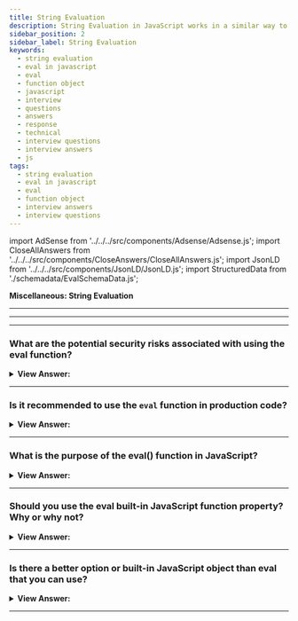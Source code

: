 ```yaml
---
title: String Evaluation
description: String Evaluation in JavaScript works in a similar way to how it works in Python. You should never use eval in your applications.
sidebar_position: 2
sidebar_label: String Evaluation
keywords:
  - string evaluation
  - eval in javascript
  - eval
  - function object
  - javascript
  - interview
  - questions
  - answers
  - response
  - technical
  - interview questions
  - interview answers
  - js
tags:
  - string evaluation
  - eval in javascript
  - eval
  - function object
  - interview answers
  - interview questions
---
```


import AdSense from '../../../src/components/Adsense/Adsense.js';
import CloseAllAnswers from '../../../src/components/CloseAnswers/CloseAllAnswers.js';
import JsonLD from '../../../src/components/JsonLD/JsonLD.js';
import StructuredData from './schemadata/EvalSchemaData.js';

<JsonLD data={StructuredData} />

<head>
  <title>String Evaluation | JavaScript Frontend Phone Interview</title>
</head>

**Miscellaneous: String Evaluation**

---

<AdSense />

---

<CloseAllAnswers />

---

### What are the potential security risks associated with using the eval function?

<details>
  <summary><strong>View Answer:</strong></summary>
  <div>
  <div><strong>Interview Response:</strong> The main risk is the potential for code injection, where malicious code can be executed. It's important to validate and sanitize any input used with `eval`.
  </div><br />
  <div><strong className="codeExample">Technical Details:</strong><br /><br />

  <div></div>

The `eval()` function in JavaScript is a powerful feature that evaluates a string of JavaScript code and executes it. Because it has the ability to execute arbitrary code, it presents several security risks:

**1. Code Injection**: If `eval()` is used on strings that can be manipulated by users (for example, form inputs or URL parameters), it opens up the potential for malicious code injection. An attacker could input a string that contains harmful JavaScript code, which would then be executed.

**2. Scope Access**: Code executed by `eval()` runs in the same scope as the call to `eval()`, meaning it has access to local variables, functions, and potentially sensitive data within that scope.

**3. Performance**: While not a security risk per se, it's worth noting that `eval()` can lead to performance issues. Modern JavaScript engines optimize code by compiling it into a more efficient format, but they can't do this as effectively with `eval()`, because the code within `eval()` is dynamically parsed and executed.

Given these security and performance considerations, it's generally recommended to avoid `eval()` if possible. Alternatives include using `JSON.parse()` for converting JSON strings into objects, using functions like `setTimeout` and `setInterval` with function arguments instead of string arguments, or using the `Function` constructor to create functions from strings in a more controlled manner.

---

:::tip
Remember, always sanitize and validate any user-provided data if you absolutely must use `eval()`, though in general it's best to avoid it if at all possible.
:::

  </div>
  </div>
</details>

---

### Is it recommended to use the `eval` function in production code?

<details>
  <summary><strong>View Answer:</strong></summary>
  <div>
  <div><strong>Interview Response:</strong> In general, it is discouraged to use `eval` in production code due to security risks and potential performance implications. There are usually alternative approaches to achieve the desired functionality.
  </div>
  </div>
</details>

---

### What is the purpose of the eval() function in JavaScript?

<details>
  <summary><strong>View Answer:</strong></summary>
  <div>
  <div><strong>Interview Response:</strong> The eval() function is used to evaluate a string as a JavaScript expression or code snippet, allowing dynamic execution of code. However, it's generally discouraged due to security risks.
</div><br />
  <div><strong>Technical Response:</strong> According to the MDN, the honest answer is that you should never use eval in your applications. However, the purpose of eval is to evaluate JavaScript code represented as a string value. One string parameter evaluates in the built-in eval function, and returns the completed value of the evaluated code. If the completion value is empty, undefined is returned.
</div><br />
  <div><strong className="codeExample">Code Example:</strong><br /><br />

  <div></div>

```js
let code = 'console.log("Hello")';
eval(code); // logs Hello
```

  </div>
  </div>
</details>

---

### Should you use the eval built-in JavaScript function property? Why or why not?

<details>
  <summary><strong>View Answer:</strong></summary>
  <div>
  <div><strong>Interview Response:</strong> We should never use eval in modern applications. Many problems include security, optimization, speed, and minification compatibility issues. The MDN does not recommend its use in modern programming.</div><br />
  <div><strong>Technical Response:</strong> In modern programming, developers use eval very sparingly. Developers often say that “eval is evil”. The reason is simple: a long, long time ago, JavaScript was a weaker language; many things only worked with eval. But that time passed a decade ago. There is no reason to use eval because the JavaScript engine does not optimize it. If someone is using it, there is a good chance they can replace it with a modern language construct or a JavaScript Module. Evil, I mean eval has several issues, including speed and code minification compatibility issues. The fundamental problem is that it poses a security risk to the user, and the MDN does not recommend its use in modern programming.<br /><br /> Using external local variables inside eval is also considered a bad programming practice, as it makes maintaining the code more complex. If your code needs some data from the outer scope, use “new” Function and pass it as arguments.

---

:::warning
Executing JavaScript from a string is an enormous security risk. It is far too easy for a bad actor to run arbitrary code when using eval().
:::

  </div>
  </div>
</details>

---

### Is there a better option or built-in JavaScript object than eval that you can use?

<details>
  <summary><strong>View Answer:</strong></summary>
  <div>
  <div><strong>Interview Response:</strong> Yes, safer alternatives to eval() include the Function constructor for creating functions dynamically or JSON.parse() for parsing JSON strings without executing arbitrary code.
</div><br />
  <div><strong className="codeExample">Code Example:</strong> Converting from eval to a Function() object.<br /><br />

  <div></div>

```js
// Bad code with eval():
function looseJsonParse(obj) {
  return eval('(' + obj + ')');
}

console.log(looseJsonParse('{a:(4-1), b:function(){}, c:new Date()}'));

// Better code without eval():
function looseJsonParse(obj) {
  return Function('"use strict";return (' + obj + ')')();
}

console.log(looseJsonParse('{a:(4-1), b:function(){}, c:new Date()}'));
```

  </div>
  </div>
</details>

---
